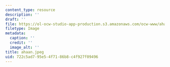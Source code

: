 ```yaml
---
content_type: resource
description: ''
draft: ''
file: https://ol-ocw-studio-app-production.s3.amazonaws.com/ocw-www/ahaan2.jpeg
filetype: Image
metadata:
  caption: ''
  credit: ''
  image_alt: ''
title: ahaan.jpeg
uid: 722c5ad7-95e5-4f71-86b8-c4f927f09496
---
```

